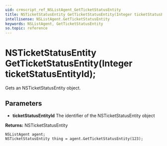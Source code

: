 ```yaml
---
uid: crmscript_ref_NSListAgent_GetTicketStatusEntity
title: NSTicketStatusEntity GetTicketStatusEntity(Integer ticketStatusEntityId);
intellisense: NSListAgent.GetTicketStatusEntity
keywords: NSListAgent, GetTicketStatusEntity
so.topic: reference
---
```


# NSTicketStatusEntity GetTicketStatusEntity(Integer ticketStatusEntityId);

Gets an NSTicketStatusEntity object.

## Parameters

* **ticketStatusEntityId** The identifier of the NSTicketStatusEntity object

**Returns:** NSTicketStatusEntity

```crmscript
NSListAgent agent;
NSTicketStatusEntity thing = agent.GetTicketStatusEntity(123);
```

